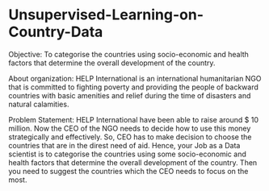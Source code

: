 # Unsupervised-Learning-on-Country-Data

Objective:
To categorise the countries using socio-economic and health factors that determine the overall development of the country.

About organization:
HELP International is an international humanitarian NGO that is committed to fighting poverty and providing the people of backward countries with basic amenities and
relief during the time of disasters and natural calamities.

Problem Statement:
HELP International have been able to raise around $ 10 million. Now the CEO of the NGO needs to decide how to use this money strategically and effectively. 
So, CEO has to make decision to choose the countries that are in the direst need of aid. Hence, your Job as a Data scientist is to categorise the countries using some 
socio-economic and health factors that determine the overall development of the country. Then you need to suggest the countries which the CEO needs to focus on the most.
